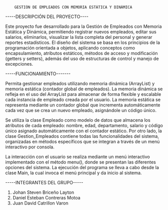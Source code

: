         GESTIÓN DE EMPLEADOS CON MEMORIA ESTÁTICA Y DINÁMICA

-----DESCRIPCIÓN DEL PROYECTO----

Este proyecto fue desarrollado para la Gestión de Empleados 
con Memoria Estática y Dinámica, permitiendo registrar 
nuevos empleados, editar sus salarios, eliminarlos, visualizar 
la lista completa del personal y generar reportes estadísticos.
El diseño del sistema se basa en los principios de la 
programación orientada a objetos, aplicando conceptos como 
encapsulamiento, atributos estáticos, métodos de acceso y 
modificación (getters y setters), además del uso de estructuras
de control y manejo de excepciones.

-----FUNCIONAMIENTO-------

Permita gestionar empleados utilizando memoria dinámica 
(ArrayList) y memoria estática (contador global de empleados). 
La memoria dinámica se refleja en el uso del ArrayList para 
almacenar de forma flexible y escalable cada instancia de 
empleado creada por el usuario. La memoria estática se 
representa mediante un contador global que incrementa 
automáticamente cada vez que se crea un nuevo empleado, 
asignándole un código único.

Se utiliza la clase Empleado como modelo de datos que 
almacena los atributos de cada empleado: nombre, edad, 
departamento, salario y código único asignado automáticamente 
con el contador estático. Por otro lado, la clase 
Gestion_Empleados contiene todas las funcionalidades del 
sistema, organizadas en métodos específicos que se integran 
a través de un menú interactivo por consola.

La interacción con el usuario se realiza mediante un menú 
interactivo implementado con el método menu(), donde se 
presentan las diferentes opciones del sistema. La ejecución 
del programa se lleva a cabo desde la clase Main, la cual 
invoca el menú principal y da inicio al sistema.

-----INTEGRANTES DEL GRUPO-----

1. Johan Steven Briceño Layton
2. Daniel Esteban Contreras Motoa
3. Juan David Catrillon Varon